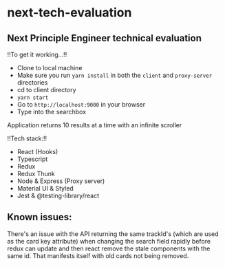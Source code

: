 # next-tech-evaluation
## Next Principle Engineer technical evaluation

!!To get it working...!!

- Clone to local machine
- Make sure you run `yarn install` in both the `client` and `proxy-server` directories
- cd to client directory
- `yarn start`
- Go to `http://localhost:9000` in your browser
- Type into the searchbox

Application returns 10 results at a time with an infinite scroller

!!Tech stack:!!

- React (Hooks)
- Typescript
- Redux
- Redux Thunk
- Node & Express (Proxy server)
- Material UI & Styled
- Jest & @testing-library/react


## Known issues:

There's an issue with the API returning the same trackId's (which are used as the card key attribute) when changing the search field rapidly before redux can update and then react remove the stale components with the same id. That manifests itself with old cards not being removed.

